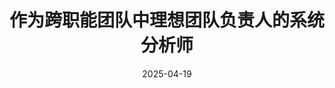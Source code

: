 ---
title: "作为跨职能团队中理想团队负责人的系统分析师"
date: 2025-04-19
type: "events"
role: "演讲者"
location: "乌里扬诺夫斯克"
source_url: "https://ul25.nastachku.ru/системный-аналитик-как-идеальный-тимлид-в-кросс-функциональной-команде"
---